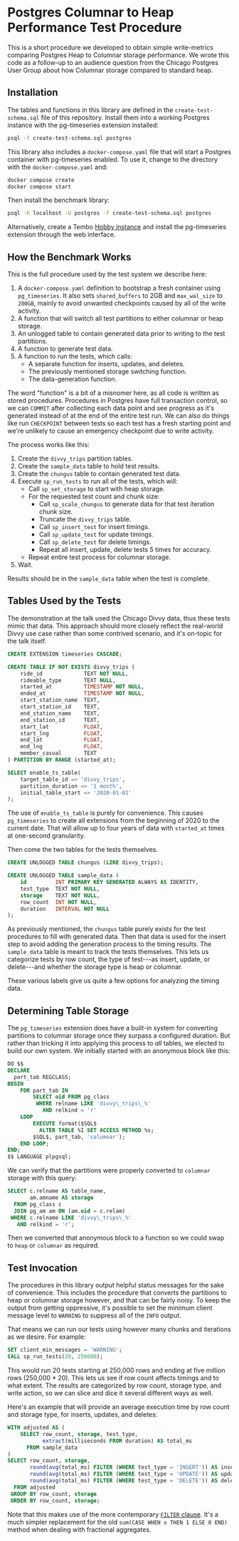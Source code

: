 # Postgres Columnar to Heap Performance Test Procedure

This is a short procedure we developed to obtain simple write-metrics comparing Postgres Heap to Columnar storage performance. We wrote this code as a follow-up to an audience question from the Chicago Postgres User Group about how Columnar storage compared to standard heap.

## Installation

The tables and functions in this library are defined in the `create-test-schema.sql` file of this repository. Install them into a working Postgres instance with the pg-timeseries extension installed:

```sh
psql -f create-test-schema.sql postgres
```

This library also includes a `docker-compose.yaml` file that will start a Postgres container with pg-timeseries enabled. To use it, change to the directory with the `docker-compose.yaml` and:

```sh
docker compose create
docker compose start
```

Then install the benchmark library:

```sh
psql -h localhost -U postgres -f create-test-schema.sql postgres
```

Alternatively, create a Tembo [Hobby instance](https://cloud.tembo.io/) and install the pg-timeseries extension through the web interface.

## How the Benchmark Works

This is the full procedure used by the test system we describe here:

1. A `docker-compose.yaml` definition to bootstrap a fresh container using `pg_timeseries`. It also sets `shared_buffers` to 2GB and `max_wal_size` to `200GB`, mainly to avoid unwanted checkpoints caused by all of the write activity.
2. A function that will switch all test partitions to either columnar or heap storage.
3. An unlogged table to contain generated data prior to writing to the test partitions.
4. A function to generate test data.
5. A function to run the tests, which calls:
    * A separate function for inserts, updates, and deletes.
    * The previously mentioned storage switching function.
    * The data-generation function.

The word "function" is a bit of a misnomer here, as all code is written as stored procedures. Procedures in Postgres have full transaction control, so we can `COMMIT` after collecting each data point and see progress as it's generated instead of at the end of the entire test run. We can also do things like run `CHECKPOINT` between tests so each test has a fresh starting point and we're unlikely to cause an emergency checkpoint due to write activity.

The process works like this:

1. Create the `divvy_trips` partition tables.
2. Create the `sample_data` table to hold test results.
3. Create the `chungus` table to contain generated test data.
4. Execute `sp_run_tests` to run all of the tests, which will:
   - Call `sp_set_storage` to start with heap storage.
   - For the requested test count and chunk size:
     - Call `sp_scale_chungus` to generate data for that test iteration chunk size.
     - Truncate the `divvy_trips` table.
     - Call `sp_insert_test` for insert timings.
     - Call `sp_update_test` for update timings.
     - Call `sp_delete_test` for delete timings.
     - Repeat all insert, update, delete tests 5 times for accuracy.
   - Repeat entire test process for columnar storage.
5. Wait.

Results should be in the `sample_data` table when the test is complete.

## Tables Used by the Tests

The demonstration at the talk used the Chicago Divvy data, thus these tests mimic that data. This approach should more closely reflect the real-world Divvy use case rather than some contrived scenario, and it's on-topic for the talk itself.

```sql
CREATE EXTENSION timeseries CASCADE;

CREATE TABLE IF NOT EXISTS divvy_trips (
    ride_id             TEXT NOT NULL,
    rideable_type       TEXT NULL,
    started_at          TIMESTAMP NOT NULL,
    ended_at            TIMESTAMP NOT NULL,
    start_station_name  TEXT,
    start_station_id    TEXT,
    end_station_name    TEXT,
    end_station_id      TEXT,
    start_lat           FLOAT,
    start_lng           FLOAT,
    end_lat             FLOAT,
    end_lng             FLOAT,
    member_casual       TEXT
) PARTITION BY RANGE (started_at);

SELECT enable_ts_table(
    target_table_id => 'divvy_trips',
    partition_duration => '1 month',
    initial_table_start => '2020-01-01'
);
```

The use of `enable_ts_table` is purely for convenience. This causes `pg_timeseries` to create all extensions from the beginning of 2020 to the current date. That will allow up to four years of data with `started_at` times at one-second granularity.

Then come the two tables for the tests themselves.

```sql
CREATE UNLOGGED TABLE chungus (LIKE divvy_trips);

CREATE UNLOGGED TABLE sample_data (
    id         INT PRIMARY KEY GENERATED ALWAYS AS IDENTITY,
    test_type  TEXT NOT NULL,
    storage    TEXT NOT NULL,
    row_count  INT NOT NULL,
    duration   INTERVAL NOT NULL
);
```

As previously mentioned, the `chungus` table purely exists for the test procedures to fill with generated data. Then that data is used for the insert step to avoid adding the generation process to the timing results. The `sample_data` table is meant to track the tests themselves. This lets us categorize tests by row count, the type of test---as insert, update, or delete---and whether the storage type is heap or columnar.

These various labels give us quite a few options for analyzing the timing data.

## Determining Table Storage

The `pg_timeseries` extension does have a built-in system for converting partitions to columnar storage once they surpass a configured duration. But rather than tricking it into applying this process to _all_ tables, we elected to build our own system. We initially started with an anonymous block like this:

```sql
DO $$
DECLARE
  part_tab REGCLASS;
BEGIN
    FOR part_tab IN 
        SELECT oid FROM pg_class
         WHERE relname LIKE 'divvy\_trips\_%'
           AND relkind = 'r'
    LOOP
        EXECUTE format($SQL$
          ALTER TABLE %I SET ACCESS METHOD %s;
        $SQL$, part_tab, 'columnar');
    END LOOP;
END;
$$ LANGUAGE plpgsql;
```

We can verify that the partitions were properly converted to `columnar` storage with this query:

```sql
SELECT c.relname AS table_name, 
       am.amname AS storage
  FROM pg_class c
  JOIN pg_am am ON (am.oid = c.relam)
 WHERE c.relname LIKE 'divvy\_trips\_%'
   AND relkind = 'r';
```

Then we converted that anonymous block to a function so we could swap to `heap` or `columnar` as required.

## Test Invocation

The procedures in this library output helpful status messages for the sake of convenience. This includes the procedure that converts the partitions to heap or columnar storage however, and that can be fairly noisy. To keep the output from getting oppressive, it's possible to set the minimum client message level to `WARNING` to suppress all of the `INFO` output.

That means we can run our tests using however many chunks and iterations as we desire. For example:

```sql
SET client_min_messages = 'WARNING';
CALL sp_run_tests(20, 250000);
```

This would run 20 tests starting at 250,000 rows and ending at five million rows (250,000 * 20). This lets us see if row count affects timings and to what extent. The results are categorized by row count, storage type, and write action, so we can slice and dice it several different ways as well.

Here's an example that will provide an average execution time by row count and storage type, for inserts, updates, and deletes:

```sql
WITH adjusted AS (
    SELECT row_count, storage, test_type,
           extract(milliseconds FROM duration) AS total_ms
      FROM sample_data
)
SELECT row_count, storage,
       round(avg(total_ms) FILTER (WHERE test_type = 'INSERT')) AS insert_ms,
       round(avg(total_ms) FILTER (WHERE test_type = 'UPDATE')) AS update_ms,
       round(avg(total_ms) FILTER (WHERE test_type = 'DELETE')) AS delete_ms
  FROM adjusted
 GROUP BY row_count, storage
 ORDER BY row_count, storage;
```

Note that this makes use of the more contemporary [`FILTER` clause](https://www.postgresql.org/docs/current/sql-expressions.html#SYNTAX-AGGREGATES). It's a much simpler replacement for the old `sum(CASE WHEN x THEN 1 ELSE 0 END)` method when dealing with fractional aggregates.

